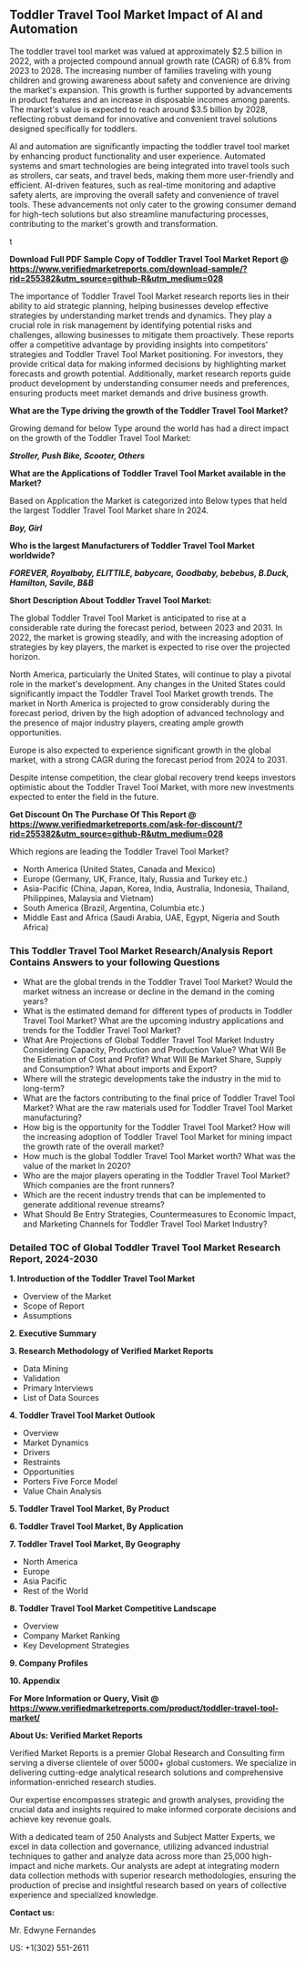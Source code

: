 <h2>Toddler Travel Tool Market Impact of AI and Automation</h2><p>The toddler travel tool market was valued at approximately $2.5 billion in 2022, with a projected compound annual growth rate (CAGR) of 6.8% from 2023 to 2028. The increasing number of families traveling with young children and growing awareness about safety and convenience are driving the market's expansion. This growth is further supported by advancements in product features and an increase in disposable incomes among parents. The market's value is expected to reach around $3.5 billion by 2028, reflecting robust demand for innovative and convenient travel solutions designed specifically for toddlers.</p><p>AI and automation are significantly impacting the toddler travel tool market by enhancing product functionality and user experience. Automated systems and smart technologies are being integrated into travel tools such as strollers, car seats, and travel beds, making them more user-friendly and efficient. AI-driven features, such as real-time monitoring and adaptive safety alerts, are improving the overall safety and convenience of travel tools. These advancements not only cater to the growing consumer demand for high-tech solutions but also streamline manufacturing processes, contributing to the market's growth and transformation.</p>t</p><p id="" class=""><strong>Download Full PDF Sample Copy of Toddler Travel Tool Market Report @ <a href="https://www.verifiedmarketreports.com/download-sample/?rid=255382&utm_source=github-R&utm_medium=028" target="_blank">https://www.verifiedmarketreports.com/download-sample/?rid=255382&utm_source=github-R&utm_medium=028</a></strong></p><p>The importance of&nbsp;Toddler Travel Tool Market research reports lies in their ability to aid strategic planning, helping businesses develop effective strategies by understanding market trends and dynamics. They play a crucial role in risk management by identifying potential risks and challenges, allowing businesses to mitigate them proactively. These reports offer a competitive advantage by providing insights into competitors' strategies and Toddler Travel Tool Market positioning. For investors, they provide critical data for making informed decisions by highlighting market forecasts and growth potential. Additionally, market research reports guide product development by understanding consumer needs and preferences, ensuring products meet market demands and drive business growth.</p><p><strong>What are the&nbsp;Type driving the growth of the Toddler Travel Tool Market?</strong></p><p id="" class="">Growing demand for below Type around the world has had a direct impact on the growth of the Toddler Travel Tool Market:</p><em><strong>Stroller, Push Bike, Scooter, Others</strong></em></p><strong>What are the&nbsp;Applications&nbsp;of Toddler Travel Tool Market available in the Market?</strong></p><p id="" class="">Based on Application the Market is categorized into Below types that held the largest Toddler Travel Tool Market share In 2024.</p><em><strong>Boy, Girl</strong></em></p><strong>Who is the largest Manufacturers of Toddler Travel Tool Market worldwide?</strong></p><p><em><strong>FOREVER, Royalbaby, ELITTILE, babycare, Goodbaby, bebebus, B.Duck, Hamilton, Savile, B&B</strong></em></p><p id="" class=""><strong>Short Description About Toddler Travel Tool Market:</strong></p><p>The global Toddler Travel Tool Market is anticipated to rise at a considerable rate during the forecast period, between 2023 and 2031. In 2022, the market is growing steadily, and with the increasing adoption of strategies by key players, the market is expected to rise over the projected horizon.</p><p>North America, particularly the United States, will continue to play a pivotal role in the market's development. Any changes in the United States could significantly impact the Toddler Travel Tool Market growth trends. The market in North America is projected to grow considerably during the forecast period, driven by the high adoption of advanced technology and the presence of major industry players, creating ample growth opportunities.</p><p>Europe is also expected to experience significant growth in the global market, with a strong CAGR during the forecast period from 2024 to 2031.</p><p>Despite intense competition, the clear global recovery trend keeps investors optimistic about the Toddler Travel Tool Market, with more new investments expected to enter the field in the future.</p><p id="" class=""><strong>Get Discount On The Purchase Of This Report @ <a href="https://www.verifiedmarketreports.com/ask-for-discount/?rid=255382&utm_source=github-R&utm_medium=028" target="_blank">https://www.verifiedmarketreports.com/ask-for-discount/?rid=255382&utm_source=github-R&utm_medium=028</a></strong></p>Which regions are leading the Toddler Travel Tool Market?</p><ul><li>North America (United States, Canada and Mexico)</li><li>Europe (Germany, UK, France, Italy, Russia and Turkey etc.)</li><li>Asia-Pacific (China, Japan, Korea, India, Australia, Indonesia, Thailand, Philippines, Malaysia and Vietnam)</li><li>South America (Brazil, Argentina, Columbia etc.)</li><li>Middle East and Africa (Saudi Arabia, UAE, Egypt, Nigeria and South Africa)</li></ul><h3 id="" class="">This Toddler Travel Tool Market Research/Analysis Report Contains Answers to your following Questions</h3><ul><li>What are the global trends in the Toddler Travel Tool Market? Would the market witness an increase or decline in the demand in the coming years?</li><li>What is the estimated demand for different types of products in Toddler Travel Tool Market? What are the upcoming industry applications and trends for the Toddler Travel Tool Market?</li><li>What Are Projections of Global Toddler Travel Tool Market Industry Considering Capacity, Production and Production Value? What Will Be the Estimation of Cost and Profit? What Will Be Market Share, Supply and Consumption? What about imports and Export?</li><li>Where will the strategic developments take the industry in the mid to long-term?</li><li>What are the factors contributing to the final price of Toddler Travel Tool Market? What are the raw materials used for Toddler Travel Tool Market manufacturing?</li><li>How big is the opportunity for the Toddler Travel Tool Market? How will the increasing adoption of Toddler Travel Tool Market for mining impact the growth rate of the overall market?</li><li>How much is the global Toddler Travel Tool Market worth? What was the value of the market In 2020?</li><li>Who are the major players operating in the Toddler Travel Tool Market? Which companies are the front runners?</li><li>Which are the recent industry trends that can be implemented to generate additional revenue streams?</li><li>What Should Be Entry Strategies, Countermeasures to Economic Impact, and Marketing Channels for Toddler Travel Tool Market Industry?</li></ul><h3 id="" class="">Detailed TOC of Global Toddler Travel Tool Market Research Report, 2024-2030</h3><p id="" class=""><strong>1. Introduction of the Toddler Travel Tool Market</strong></p><ul><li>Overview of the Market</li><li>Scope of Report</li><li>Assumptions</li></ul><p id="" class=""><strong>2. Executive Summary</strong></p><p id="" class=""><strong>3. Research Methodology of Verified Market Reports</strong></p><ul><li>Data Mining</li><li>Validation</li><li>Primary Interviews</li><li>List of Data Sources</li></ul><p id="" class=""><strong>4. Toddler Travel Tool Market Outlook</strong></p><ul><li>Overview</li><li>Market Dynamics</li><li>Drivers</li><li>Restraints</li><li>Opportunities</li><li>Porters Five Force Model</li><li>Value Chain Analysis</li></ul><p id="" class=""><strong>5. Toddler Travel Tool Market, By Product</strong></p><p id="" class=""><strong>6. Toddler Travel Tool Market, By Application</strong></p><p id="" class=""><strong>7. Toddler Travel Tool Market, By Geography</strong></p><ul><li>North America</li><li>Europe</li><li>Asia Pacific</li><li>Rest of the World</li></ul><p id="" class=""><strong>8. Toddler Travel Tool Market Competitive Landscape</strong></p><ul><li>Overview</li><li>Company Market Ranking</li><li>Key Development Strategies</li></ul><p id="" class=""><strong>9. Company Profiles</strong></p><p id="" class=""><strong>10. Appendix</strong></p><p id="" class=""><strong>For More Information or Query, Visit @ <a href="https://www.verifiedmarketreports.com/product/toddler-travel-tool-market/" target="_blank">https://www.verifiedmarketreports.com/product/toddler-travel-tool-market/</a></strong></p><p id="" class=""><strong>About Us: Verified Market Reports</strong></p><p id="" class="">Verified Market Reports is a premier Global Research and Consulting firm serving a diverse clientele of over 5000+ global customers. We specialize in delivering cutting-edge analytical research solutions and comprehensive information-enriched research studies.</p><p id="" class="">Our expertise encompasses strategic and growth analyses, providing the crucial data and insights required to make informed corporate decisions and achieve key revenue goals.</p><p id="" class="">With a dedicated team of 250 Analysts and Subject Matter Experts, we excel in data collection and governance, utilizing advanced industrial techniques to gather and analyze data across more than 25,000 high-impact and niche markets. Our analysts are adept at integrating modern data collection methods with superior research methodologies, ensuring the production of precise and insightful research based on years of collective experience and specialized knowledge.</p><p id="" class=""><strong>Contact us:</strong></p><p id="" class="">Mr. Edwyne Fernandes</p><p id="" class="">US: +1(302) 551-2611</p>